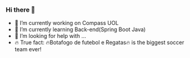 ### Hi there 👋

- 🔭 I’m currently working on Compass UOL
- 🌱 I’m currently learning Back-end(Spring Boot Java)
- 🤔 I’m looking for help with ...
- 🔥 True fact: 🔥Botafogo de futebol e Regatas🔥  is the biggest soccer team ever!
